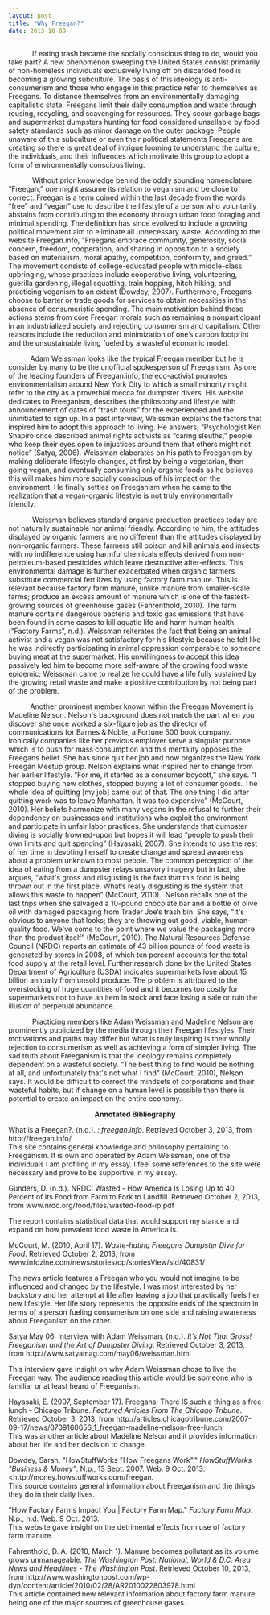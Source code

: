 ```yaml
---
layout: post
title: "Why Freegan?"
date: 2013-10-09
---
```


<p>&nbsp;&nbsp;&nbsp;&nbsp;&nbsp;&nbsp;&nbsp;&nbsp;&nbsp;&nbsp;&nbsp; If eating trash became the socially conscious thing to do, would you take part? A new phenomenon sweeping the United States consist primarily of non-homeless individuals exclusively living off on discarded food is becoming a growing subculture. The basis of this ideology is anti-consumerism and those who engage in this practice refer to themselves as Freegans. To distance themselves from an environmentally damaging capitalistic state, Freegans limit their daily consumption and waste through reusing, recycling, and scavenging for resources. They scour garbage bags and supermarket dumpsters hunting for food considered unsellable by food safety standards such as minor damage on the outer package. People unaware of this subculture or even their political statements Freegans are creating so there is great deal of intrigue looming to understand the culture, the individuals, and their influences which motivate this group to adopt a form of environmentally conscious living.</p>
<p>&nbsp;&nbsp;&nbsp;&nbsp;&nbsp;&nbsp;&nbsp;&nbsp;&nbsp;&nbsp;&nbsp; Without prior knowledge behind the oddly sounding nomenclature &ldquo;Freegan,&rdquo; one might assume its relation to veganism and be close to correct. Freegan is a term coined within the last decade from the words &ldquo;free&rdquo; and &ldquo;vegan&rdquo; use to describe the lifestyle of a person who voluntarily abstains from contributing to the economy&nbsp;through urban food foraging and minimal spending. The definition has since evolved to include a growing political movement aim to eliminate all unnecessary waste. According to the website Freegan.info, &ldquo;Freegans embrace community, generosity, social concern, freedom, cooperation, and sharing in opposition to a society based on materialism, moral apathy, competition, conformity, and greed.&rdquo; The movement consists of college-educated people with middle-class upbringing, whose practices include cooperative living, volunteering, guerilla gardening, illegal squatting, train hopping, hitch hiking, and practicing veganism to an extent (Dowdey, 2007). Furthermore, Freegans choose to barter or trade goods for services to obtain necessities in the absence of consumeristic spending. The main motivation behind these actions stems from core Freegan morals such as remaining a nonparticipant in an industrialized society and rejecting consumerism and capitalism. Other reasons include the reduction and minimization of one&rsquo;s carbon footprint and the unsustainable living fueled by a wasteful economic model.</p>
<p>&nbsp;&nbsp;&nbsp;&nbsp;&nbsp;&nbsp;&nbsp;&nbsp;&nbsp;&nbsp;&nbsp;Adam Weissman looks like the typical Freegan member but he is consider by many to be the unofficial spokesperson of Freeganism. As one of the leading founders of Freegan.info, the eco-activist&nbsp;promotes environmentalism around New York City to which a small minority might refer to the city as a proverbial mecca for dumpster divers. His website dedicates to Freeganism, describes the philosophy and lifestyle with announcement of dates of &ldquo;trash tours&rdquo; for the experienced and the uninitiated to sign up. In a past interview, Weissman explains the factors that inspired him to adopt this approach to living. He answers, &ldquo;Psychologist Ken Shapiro once described animal rights activists as &ldquo;caring sleuths,&rdquo; people who keep their eyes open to injustices around them that others might not notice&rdquo; (Satya, 2006). Weissman elaborates on his path to Freeganism by making deliberate lifestyle changes, at first by being a vegetarian, then going vegan, and eventually consuming only organic foods as he believes this will makes him more socially conscious of his impact on the environment. He finally settles on Freeganism when he came to the realization that a vegan-organic lifestyle is not truly environmentally friendly.</p>
<p>&nbsp;&nbsp;&nbsp;&nbsp;&nbsp;&nbsp;&nbsp;&nbsp;&nbsp;&nbsp;&nbsp; Weissman believes standard organic production practices today are not naturally sustainable nor animal friendly. According to him,&nbsp;the attitudes displayed by organic farmers are no different than the attitudes displayed by non-organic farmers. These farmers still poison and kill animals and insects with no indifference using harmful chemicals effects derived from non-petroleum-based pesticides which leave destructive after-effects. This environmental damage is further exacerbated when organic farmers substitute commercial fertilizes by using factory farm manure. This is relevant because factory farm manure, unlike manure from smaller-scale farms; produce an excess amount of manure which is one of the fastest-growing sources of greenhouse gases (Fahrenthold, 2010). The farm manure contains dangerous bacteria and toxic gas emissions that have been found in some cases to kill aquatic life and harm human health (&ldquo;Factory Farms&rdquo;, n.d.). Weissman reiterates the fact that being an animal activist and a vegan was not satisfactory for his lifestyle because he felt like he was indirectly participating in animal oppression comparable to someone buying meat at the supermarket. His unwillingness to accept this idea passively led him to become more self-aware of the growing food waste epidemic; Weissman came to realize he could have a life fully sustained by the growing retail waste and make a positive contribution by not being part of the problem.</p>
<p>&nbsp;&nbsp;&nbsp;&nbsp;&nbsp;&nbsp;&nbsp;&nbsp;&nbsp;&nbsp;&nbsp;Another prominent member known within the Freegan Movement is Madeline Nelson. Nelson's background does not match the part when you discover she once worked a six-figure job as the director of communications for Barnes &amp; Noble, a Fortune 500 book company. Ironically companies like her previous employer serve a singular purpose which is to push for mass consumption and this mentality opposes the Freegans belief. She has since quit her job and now organizes the New York Freegan Meetup group. Nelson explains what inspired her to change from her earlier lifestyle. &ldquo;For me, it started as a consumer boycott,&rdquo; she says. &ldquo;I stopped buying new clothes, stopped buying a lot of consumer goods. The whole idea of quitting [my job] came out of that. The one thing I did after quitting work was to leave Manhattan. It was too expensive&rdquo; (McCourt, 2010). Her beliefs harmonize with many vegans in the refusal to further their dependency on businesses and institutions who exploit the environment and participate in unfair labor practices. She understands that dumpster diving is socially frowned-upon but hopes it will lead &ldquo;people to push their own limits and quit spending&rdquo; (Hayasaki, 2007). She intends to use the rest of her time in devoting herself to create change and spread awareness about a problem unknown to most people. The common perception of the idea of eating from a dumpster relays unsavory imagery but in fact, she argues, &ldquo;what's gross and disgusting is the fact that this food is being thrown out in the first place. What&rsquo;s really disgusting is the system that allows this waste to happen&rdquo; (McCourt, 2010). &nbsp;Nelson recalls one of the last trips when she salvaged a 10-pound chocolate bar and a bottle of olive oil with damaged packaging from Trader Joe&rsquo;s trash bin. She says, "It's obvious to anyone that looks; they are throwing out good, viable, human-quality food. We've come to the point where we value the packaging more than the product itself&rdquo; (McCourt, 2010). The Natural Resources Defense Council (NRDC) reports an estimate of 43 billion pounds of food waste is generated by stores in 2008, of which ten percent accounts for the total food supply at the retail level. Further research done by the United States Department of Agriculture (USDA) indicates supermarkets lose about 15 billion annually from unsold produce. The problem is attributed to the overstocking of huge quantities of food and it becomes too costly for supermarkets not to have an item in stock and face losing a sale or ruin the illusion of perpetual abundance.</p>
<p>&nbsp;&nbsp;&nbsp;&nbsp;&nbsp;&nbsp;&nbsp;&nbsp;&nbsp;&nbsp;&nbsp; Practicing members like Adam Weissman and Madeline Nelson are prominently publicized by the media through their Freegan lifestyles. Their motivations and paths may differ but what is truly inspiring is their wholly rejection to consumerism as well as achieving a form of simpler living. The sad truth about Freeganism is that the ideology remains completely dependent on a wasteful society. &ldquo;The best thing to find would be nothing at all, and unfortunately that's not what I find" (McCourt, 2010), Nelson says. It would be difficult to correct the mindsets of corporations and their wasteful habits, but if change on a human level is possible then there is potential to create an impact on the entire economy.</p>
<p style="text-align: center;"><strong>Annotated Bibliography</strong></p>
<p>What is a Freegan?. (n.d.). <em>: freegan.info</em>. Retrieved October 3, 2013, from http://freegan.info/<br /> This site contains general knowledge and philosophy pertaining to Freeganism. It is own and operated by Adam Weissman, one of the individuals I am profiling in my essay. I feel some references to the site were necessary and prove to be supportive in my essay.</p>
<p>Gunders, D. (n.d.). NRDC: Wasted - How America Is Losing Up to 40 Percent of Its Food from Farm to Fork to Landfill. Retrieved October 2, 2013, from www.nrdc.org/food/files/wasted-food-ip.pdf</p>
<p>The report contains statistical data that would support my stance and expand on how prevalent food waste in America is.</p>
<p>McCourt, M. (2010, April 17). <em>Waste-hating Freegans Dumpster Dive for Food</em>. Retrieved October 2, 2013, from www.infozine.com/news/stories/op/storiesView/sid/40831/</p>
<p>The news article features a Freegan who you would not imagine to be influenced and changed by the lifestyle. I was most interested by her backstory and her attempt at life after leaving a job that practically fuels her new lifestyle. Her life story represents the opposite ends of the spectrum in terms of a person fueling consumerism on one side and raising awareness about Freeganism on the other.</p>
<p>Satya May 06: Interview with Adam Weissman. (n.d.). <em>It&rsquo;s Not That Gross! Freeganism and the Art of Dumpster Diving</em>. Retrieved October 3, 2013, from http://www.satyamag.com/may06/weissman.html</p>
<p>This interview gave insight on why Adam Weissman chose to live the Freegan way. The audience reading this article would be someone who is familiar or at least heard of Freeganism.</p>
<p>Hayasaki, E. (2007, September 17). Freegans: There IS such a thing as a free lunch - Chicago Tribune. <em>Featured Articles From The Chicago Tribune</em>. Retrieved October 3, 2013, from http://articles.chicagotribune.com/2007-09-17/news/0709160656_1_freegan-madeline-nelson-free-lunch<br /> This was another article about Madeline Nelson and it provides information about her life and her decision to change.&nbsp;</p>
<p>Dowdey, Sarah. "HowStuffWorks "How Freegans Work"." <em>HowStuffWorks "Business &amp; Money"</em>. N.p., 13 Sept. 2007. Web. 9 Oct. 2013. &lt;http://money.howstuffworks.com/freegan.<br /> This source contains general information about Freeganism and the things they do in their daily lives.</p>
<p>"How Factory Farms Impact You | Factory Farm Map." <em>Factory Farm Map</em>. N.p., n.d. Web. 9 Oct. 2013.<br /> This website gave insight on the detrimental effects from use of factory farm manure.</p>
<p>Fahrenthold, D. A. (2010, March 1). Manure becomes pollutant as its volume grows unmanageable. <em>The Washington Post: National, World &amp; D.C. Area News and Headlines - The Washington Post</em>. Retrieved October 10, 2013, from http://www.washingtonpost.com/wp-dyn/content/article/2010/02/28/AR2010022803978.html<br /> This article contained new relevant information about factory farm manure being one of the major sources of greenhouse gases.</p>
